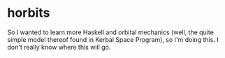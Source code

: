 horbits
=======

So I wanted to learn more Haskell and orbital mechanics (well, the quite simple model thereof found in 
Kerbal Space Program), so I'm doing this. I don't really know where this will go.
